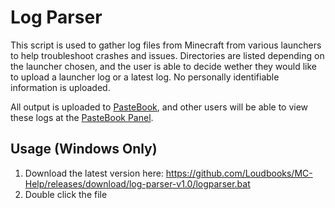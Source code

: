 # Log Parser

This script is used to gather log files from Minecraft from various launchers to help troubleshoot crashes and issues. Directories are listed depending on the launcher chosen, and the user is able to decide wether they would like to upload a launcher log or a latest log. No personally identifiable information is uploaded.

All output is uploaded to [PasteBook](https://pastebook.dev), and other users will be able to view these logs at the [PasteBook Panel](https://pastebook.dev/panel).

## Usage (Windows Only)
1. Download the latest version here: https://github.com/Loudbooks/MC-Help/releases/download/log-parser-v1.0/logparser.bat
2. Double click the file
